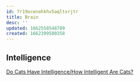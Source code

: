 ```yaml
---
id: 7r19ocenohkhv5aqltxrjtr
title: Brain
desc: ''
updated: 1662558548789
created: 1662399580358
---
```


## Intelligence

[Do Cats Have Intelligence/How Intelligent Are Cats?](http://messybeast.com/intelligence.htm#demotivate)